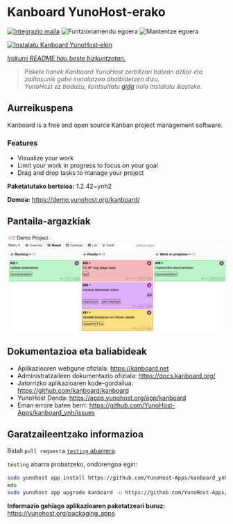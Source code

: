 <!--
Ohart ongi: README hau automatikoki sortu da <https://github.com/YunoHost/apps/tree/master/tools/readme_generator>ri esker
EZ editatu eskuz.
-->

# Kanboard YunoHost-erako

[![Integrazio maila](https://apps.yunohost.org/badge/integration/kanboard)](https://ci-apps.yunohost.org/ci/apps/kanboard/)
![Funtzionamendu egoera](https://apps.yunohost.org/badge/state/kanboard)
![Mantentze egoera](https://apps.yunohost.org/badge/maintained/kanboard)

[![Instalatu Kanboard YunoHost-ekin](https://install-app.yunohost.org/install-with-yunohost.svg)](https://install-app.yunohost.org/?app=kanboard)

*[Irakurri README hau beste hizkuntzatan.](./ALL_README.md)*

> *Pakete honek Kanboard YunoHost zerbitzari batean azkar eta zailtasunik gabe instalatzea ahalbidetzen dizu.*  
> *YunoHost ez baduzu, kontsultatu [gida](https://yunohost.org/install) nola instalatu ikasteko.*

## Aurreikuspena

Kanboard is a free and open source Kanban project management software.

### Features

- Visualize your work
- Limit your work in progress to focus on your goal
- Drag and drop tasks to manage your project


**Paketatutako bertsioa:** 1.2.42~ynh2

**Demoa:** <https://demo.yunohost.org/kanboard/>

## Pantaila-argazkiak

![Kanboard(r)en pantaila-argazkia](./doc/screenshots/board.png)

## Dokumentazioa eta baliabideak

- Aplikazioaren webgune ofiziala: <https://kanboard.net>
- Administratzaileen dokumentazio ofiziala: <https://docs.kanboard.org/>
- Jatorrizko aplikazioaren kode-gordailua: <https://github.com/kanboard/kanboard>
- YunoHost Denda: <https://apps.yunohost.org/app/kanboard>
- Eman errore baten berri: <https://github.com/YunoHost-Apps/kanboard_ynh/issues>

## Garatzaileentzako informazioa

Bidali `pull request`a [`testing` abarrera](https://github.com/YunoHost-Apps/kanboard_ynh/tree/testing).

`testing` abarra probatzeko, ondorengoa egin:

```bash
sudo yunohost app install https://github.com/YunoHost-Apps/kanboard_ynh/tree/testing --debug
edo
sudo yunohost app upgrade kanboard -u https://github.com/YunoHost-Apps/kanboard_ynh/tree/testing --debug
```

**Informazio gehiago aplikazioaren paketatzeari buruz:** <https://yunohost.org/packaging_apps>
